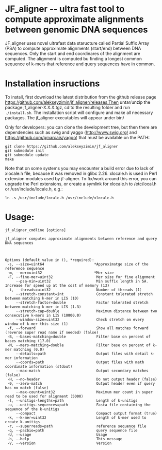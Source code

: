 # JF_aligner -- ultra fast tool to compute approximate alignments between genomic DNA sequences

JF_aligner uses novel ultrafast data staructure called Partial Suffix Array (PSA) to compute approximate alignments (start/end) between DNA sequences.  Only the start and end coordinares of the alignment are computed.  The alignment is computed bu finding a longest common sequence of k-mers that reference and query sequences have in common.  

# Installation insructions

To install, first download the latest distribution from the github release page https://github.com/alekseyzimin/jf_aligner/releases.Then untar/unzip the package jf_aligner-X.X.X.tgz, cd to the resulting folder and run `./install.sh`.  The installation script will configure and make all necessary packages.  The jf_aligner executables will appear under bin/

Only for developers:  you can clone the development tree, but then there are dependencies such as swig and yaggo (http://www.swig.org/ and https://github.com/gmarcais/yaggo) that must be available on the PATH:

```
git clone https://github.com/alekseyzimin/jf_aligner
git submodule init
git submodule update
make
```
Note that on some systems you may encounter a build error due to lack of xlocale.h file, because it was removed in glibc 2.26.  xlocale.h is used in Perl extension modules used by jf-aligner.  To fix/work around this error, you can upgrade the Perl extensions, or create a symlink for xlocale.h to /etc/local.h or /usr/include/locale.h, e.g.:
```
ln -s /usr/include/locale.h /usr/include/xlocale.h
```

# Usage:
```
jf_aligner_cmdline [options]

jf_aligner computes approximate alignments between reference and query DNA sequences 



Options (default value in (), *required):
 -s, --size=uint64                       *Approximatge size of the reference sequence
 -m, --mer=uint32                        *Mer size
 -F, --fine-mer=uint32                    Mer size for fine alignment
     --psa-min=uint32                     Min suffix length in SA. Increase for speed up at the cost of memory (13)
 -t, --threads=uint32                     Number of threads (1)
     --stretch-constant=int               Constant tolerated stretch between matching k-mer in LIS (10)
     --stretch-factor=double              Factor tolerated stretch between matching k-mer in LIS (1.3)
     --stretch-cap=double                 Maximum distance between two consecutive k-mers in LIS (10000.0)
     --window-size=uint32                 Check stretch on every window of k-mer this size (1)
 -f, --forward                            Show all matches forward (reverse super read name if needed) (false)
 -B, --bases-matching=double              Filter base on percent of bases matching (17.0)
 -M, --mers-matching=double               Filter base on percent of k-mer matching (0.0)
     --details=path                       Output files with detail k-mer information
     --coords=path                        Output files with math coordinate information (stdout)
     --max-match                          Output secondary matches (false)
 -H, --no-header                          Do not output header (false)
 -0, --zero-match                         Output header even if query has no match (false)
     --max-count=uint32                   Maximum mer count in super read to be used for alignment (5000)
 -l, --unitigs-lengths=path               Length of k-unitigs
 -u, --unitigs-sequences=path             Fasta file containing the sequence of the k-unitigs
     --compact                            Compact output format (true)
 -k, --k-mer=uint32                       Length of k-mer used to create k-unitigs
 -r, --superreads=path                    reference sequence file
 -q, --pacbio=path                        query sequence file
 -U, --usage                              Usage
 -h, --help                               This message
 -V, --version                            Version
 ```
